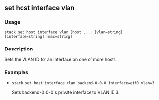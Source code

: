 ## set host interface vlan

### Usage

`stack set host interface vlan [host ...] {vlan=string} [interface=string] [mac=string]`

### Description

Sets the VLAN ID for an interface on one of more hosts.

### Examples

* `stack set host interface vlan backend-0-0-0 interface=eth0 vlan=3`

   Sets backend-0-0-0's private interface to VLAN ID 3.



